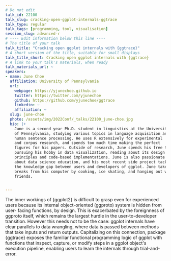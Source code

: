 ```yaml
---
# Do not edit
talk_id: 22100
talk_slug: cracking-open-ggplot-internals-ggtrace
talk_type: regular
talk_tags: [programming, tool, visualisation]
session_slug: advanced-r
# ---- Edit information below this line ----
# The title of your talk
talk_title: "Cracking open ggplot internals with {ggtrace}"
# A short version of the title, suitable for small displays
talk_title_short: Cracking open ggplot internals with {ggtrace}
# A link to your talk's materials, when ready
talk_materials_url: ~
speakers:
- name: June Choe
  affiliation: University of Pennsylvania
  url:
    webpage: https://yjunechoe.github.io
    twitter: https://twitter.com/yjunechoe
    github: https://github.com/yjunechoe/ggtrace
    linkedin: ~
    affiliation: ~
  slug: june-choe
  photo: /assets/img/2022Conf/_talks/22100_june-choe.jpg
  bio: |+
    June is a second year Ph.D. student in linguistics at the University
    of Pennsylvania, studying various topics in language acquisition and
    human sentence processing. He uses R extensively for experimental
    and corpus research, and spends too much time making the perfect
    figures for his papers. Outside of research, June spends his free time
    pursuing his hobby in data visualization, reading about its design
    principles and code-based implementations. June is also passionate
    about data science education, and his most recent side project tackles
    the knowledge gap between users and developers of ggplot. June takes
    breaks from his computer by cooking, ice skating, and hanging out with
    friends.


---
```


<!-- ABSTRACT ----
Please write abstract below. You may use simple markdown (links, code style, bold, italics)
-->

The inner workings of {ggplot2} is difficult to grasp even for experienced
users because its internal object-oriented (ggproto) system is hidden from user-
facing functions, by design. This is exacerbated by the foreignness of ggproto
itself, which remains the largest hurdle in the user-to-developer transition.
However this needs not to be the case: ggplot internals have clear parallels to
data wrangling, where data is passed between methods that take inputs and return
outputs. Capitalizing on this connection, package {ggtrace} exposes the familiar
functional programming logic of ggplot with functions that inspect, capture, or
modify steps in a ggplot object's execution pipeline, enabling users to learn
the internals through trial-and-error.
